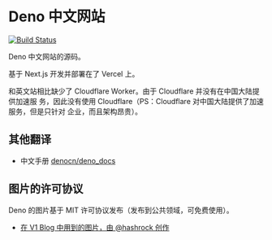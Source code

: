 # Deno 中文网站

[![Build Status](https://github.com/justjavac/deno_website2/workflows/ci/badge.svg?branch=master&event=push)](https://github.com/justjavac/deno_website2/actions)

Deno 中文网站的源码。

基于 Next.js 开发并部署在了 Vercel 上。

和英文站相比缺少了 Cloudflare Worker。由于 Cloudflare 并没有在中国大陆提供加速服
务，因此没有使用 Cloudflare（PS：Cloudflare 对中国大陆提供了加速服务，但是只针对
企业，而且架构昂贵）。

## 其他翻译

- 中文手册 [denocn/deno_docs](https://github.com/denocn/deno_docs)

## 图片的许可协议

Deno 的图片基于 MIT 许可协议发布（发布到公共领域，可免费使用）。

- [在 V1 Blog 中用到的图片，由 @hashrock 创作](https://deno.land/v1.jpg)
